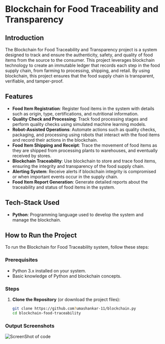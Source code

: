# Blockchain for Food Traceability and Transparency

## Introduction

The Blockchain for Food Traceability and Transparency project is a system designed to track and ensure the authenticity, safety, and quality of food items from the source to the consumer. This project leverages blockchain technology to create an immutable ledger that records each step in the food supply chain, from farming to processing, shipping, and retail. By using blockchain, this project ensures that the food supply chain is transparent, verifiable, and tamper-proof.

## Features

- **Food Item Registration**: Register food items in the system with details such as origin, type, certifications, and nutritional information.
- **Quality Check and Processing**: Track food processing stages and perform quality checks using simulated machine learning models.
- **Robot-Assisted Operations**: Automate actions such as quality checks, packaging, and processing using robots that interact with the food items and record their actions in the blockchain.
- **Food Item Shipping and Receipt**: Trace the movement of food items as they are shipped from processing plants to warehouses, and eventually received by stores.
- **Blockchain Traceability**: Use blockchain to store and trace food items, ensuring the integrity and transparency of the food supply chain.
- **Alerting System**: Receive alerts if blockchain integrity is compromised or when important events occur in the supply chain.
- **Food Item Report Generation**: Generate detailed reports about the traceability and status of food items in the system.

## Tech-Stack Used

- **Python**: Programming language used to develop the system and manage the blockchain.

## How to Run the Project

To run the Blockchain for Food Traceability system, follow these steps:

### Prerequisites

- Python 3.x installed on your system.
- Basic knowledge of Python and blockchain concepts.

### Steps

1. **Clone the Repository** (or download the project files):
   ```bash
   git clone https://github.com?umashankar-11/blockchain.py
   cd blockchain-food-traceability


### Output Screenshots
![ScreenShot of code](screenshot-blockchain-py.png)

